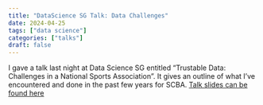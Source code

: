 ```yaml
---
title: "DataScience SG Talk: Data Challenges"
date: 2024-04-25
tags: ["data science"]
categories: ["talks"]
draft: false
---
```


I gave a talk last night at Data Science SG entitled “Trustable Data: Challenges in a National Sports Association”. It gives an outline of what I’ve encountered and done in the past few years for SCBA. [Talk slides can be found here](https://docs.google.com/presentation/d/1h88SZ2S25xFc9JAjCdBfWVK-edYJj_btPIN5gI2Za-A/edit)

